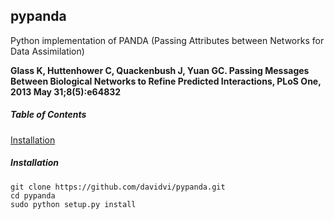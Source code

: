 ## pypanda
Python implementation of PANDA (Passing Attributes between Networks for Data Assimilation)  
  
__Glass K, Huttenhower C, Quackenbush J, Yuan GC. Passing Messages Between Biological Networks to Refine Predicted Interactions, PLoS One, 2013 May 31;8(5):e64832__

##### Table of Contents
[Installation](#installation)

##### Installation

```no-highlight
git clone https://github.com/davidvi/pypanda.git
cd pypanda
sudo python setup.py install
```
